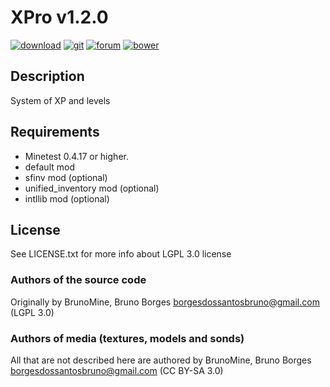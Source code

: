# XPro v1.2.0
[![download](https://img.shields.io/github/tag/BrunoMine/xpro.svg?style=flat-square&label=release)](https://github.com/BrunoMine/xpro/archive/v1.1.0.zip)
[![git](https://img.shields.io/badge/git-project-green.svg?style=flat-square)](https://github.com/BrunoMine/xpro)
[![forum](https://img.shields.io/badge/minetest-mod-green.svg?style=flat-square)](https://forum.minetest.net/viewtopic.php?f=9&t=20499&p=325793#p325793)
[![bower](https://img.shields.io/badge/bower-mod-green.svg?style=flat-square)](https://minetest-bower.herokuapp.com/mods/xpro)

## Description
System of XP and levels

## Requirements
* Minetest 0.4.17 or higher.
* default mod
* sfinv mod (optional)
* unified_inventory mod (optional)
* intllib mod (optional)

## License
See LICENSE.txt for more info about LGPL 3.0 license

### Authors of the source code
Originally by BrunoMine, Bruno Borges <borgesdossantosbruno@gmail.com> (LGPL 3.0)

### Authors of media (textures, models and sonds)
All that are not described here are authored by 
BrunoMine, Bruno Borges <borgesdossantosbruno@gmail.com> (CC BY-SA 3.0)

